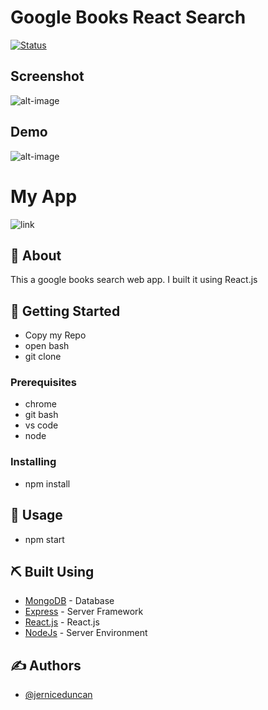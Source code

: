 # Google Books React Search

[![Status](https://img.shields.io/badge/status-active-success.svg)]()

## Screenshot 
![alt-image](http://github.com/jerniceduncan/Google-Books-React-Search/blob/master/client/images/ReactGoogleBooksSearch.gif)

## Demo
![alt-image](http://github.com/jerniceduncan/Google-Books-React-Search/blob/master/client/images/ReactGoogleBooksSearch.gif)

# **My App**
![link](http://google-books-react-search-21.herokuapp.com/)



## 🧐 About 
This a google books search web app.
I built it using React.js


## 🏁 Getting Started
- Copy my Repo
- open bash 
- git clone <repo-name>
  

### Prerequisites
- chrome
- git bash
- vs code
- node

### Installing
- npm install


## 🎈 Usage

- npm start

## ⛏️ Built Using 

- [MongoDB](https://www.mongodb.com/) - Database
- [Express](https://expressjs.com/) - Server Framework
- [React.js](https://reactjs.org/) - React.js
- [NodeJs](https://nodejs.org/en/) - Server Environment

## ✍️ Authors 

- [@jerniceduncan](https://github.com/jerniceduncan) 
